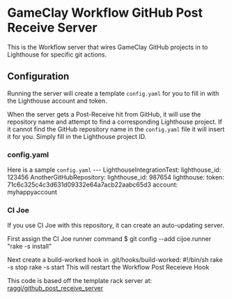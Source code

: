 # GameClay Workflow GitHub Post Receive Server
This is the Workflow server that wires GameClay GitHub projects in to Lighthouse
for specific git actions.

## Configuration
Running the server will create a template `config.yaml` for you to fill in with the 
Lighthouse account and token.

When the server gets a Post-Receive hit from GitHub, it will use the repository name 
and attempt to find a corresponding Lighthouse project. If it cannot find the GitHub
repository name in the `config.yaml` file it will insert it for you. Simply fill in
the Lighthouse project ID.

### config.yaml
Here is a sample `config.yaml`
    --- 
    LighthouseIntegrationTest: 
      lighthouse_id: 123456
    AnotherGitHubRepository: 
      lighthouse_id: 987654
    lighthouse: 
      token: 71c6c325c4c3d631d09332e64a7acb22aabc65d3
      account: myhappyaccount

### CI Joe
If you use CI Joe with this repository, it can create an auto-updating server.

First assign the CI Joe runner command
    $ git config --add cijoe.runner "rake -s install"

Next create a build-worked hook in .git/hooks/build-worked:
    #!/bin/sh
    rake -s stop
    rake -s start
This will restart the Workflow Post Receieve Hook

This code is based off the template rack server at: [raggi/github_post_receive_server](http://github.com/raggi/github_post_receive_server/)